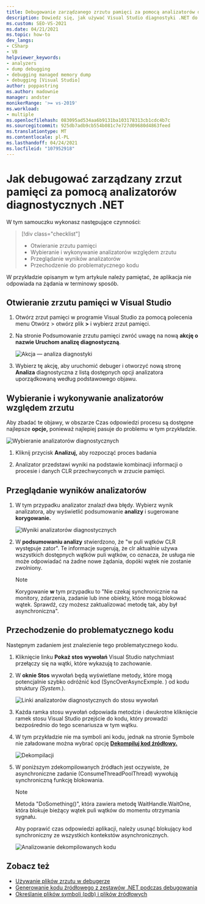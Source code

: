 ```yaml
---
title: Debugowanie zarządzanego zrzutu pamięci za pomocą analizatorów diagnostycznych .NET | Microsoft Docs
description: Dowiedz się, jak używać Visual Studio diagnostyki .NET do analizowania zarządzanego zrzutu pamięci
ms.custom: SEO-VS-2021
ms.date: 04/21/2021
ms.topic: how-to
dev_langs:
- CSharp
- VB
helpviewer_keywords:
- analyzers
- dump debugging
- debugging managed memory dump
- debugging [Visual Studio]
author: poppastring
ms.author: madownie
manager: andster
monikerRange: '>= vs-2019'
ms.workload:
- multiple
ms.openlocfilehash: 083095ad534aa6b9131ba103178313cb1cdc4b7c
ms.sourcegitcommit: 925db7adb9cb554b081c7e727d09680d4863feed
ms.translationtype: MT
ms.contentlocale: pl-PL
ms.lasthandoff: 04/24/2021
ms.locfileid: "107952918"
---
```

# <a name="how-to-debug-a-managed-memory-dump-with-net-diagnostic-analyzers"></a>Jak debugować zarządzany zrzut pamięci za pomocą analizatorów diagnostycznych .NET



W tym samouczku wykonasz następujące czynności:

> [!div class="checklist"]
> * Otwieranie zrzutu pamięci
> * Wybieranie i wykonywanie analizatorów względem zrzutu
> * Przeglądanie wyników analizatorów
> * Przechodzenie do problematycznego kodu


W przykładzie opisanym w tym artykule należy pamiętać, że aplikacja nie odpowiada na żądania w terminowy sposób. 


## <a name="opening-a-memory-dump-in-visual-studio"></a>Otwieranie zrzutu pamięci w Visual Studio

1. Otwórz zrzut pamięci w programie Visual Studio za pomocą polecenia menu Otwórz > otwórz plik **>** i wybierz zrzut pamięci.

1. Na stronie Podsumowanie zrzutu pamięci zwróć uwagę na nową **akcję o** **nazwie Uruchom analizę diagnostyczną**.

   ![Akcja — analiza diagnostyki](../debugger/media/diagnostic-analyzer-dump-summary-actions.png)

1. Wybierz tę akcję, aby uruchomić debuger i otworzyć nową stronę **Analiza** diagnostyczna z listą dostępnych opcji analizatora uporządkowaną według podstawowego objawu.


## <a name="select-and-execute-analyzers-against-the-dump"></a>Wybieranie i wykonywanie analizatorów względem zrzutu

Aby zbadać te objawy, w obszarze Czas odpowiedzi procesu są dostępne najlepsze **opcje,** ponieważ najlepiej pasuje do problemu w tym przykładzie.

   ![Wybieranie analizatorów diagnostycznych](../debugger/media/diagnostic-analyzer-diagnostics-analysis-window.png)

1. Kliknij przycisk **Analizuj,** aby rozpocząć proces badania 

1. Analizator przedstawi wyniki na podstawie kombinacji informacji o procesie i danych CLR przechwyconych w zrzucie pamięci.
 
## <a name="review-the-results-of-the-analyzers"></a>Przeglądanie wyników analizatorów

1. W tym przypadku analizator znalazł dwa błędy. Wybierz wynik analizatora, aby wyświetlić podsumowanie **analizy** i sugerowane **korygowanie.**

   ![Wyniki analizatorów diagnostycznych](../debugger/media/diagnostic-analyzer-diagnostics-analysis-results.png)

1. W **podsumowaniu analizy** stwierdzono, że "w puli wątków CLR występuje zator". Te informacje sugerują, że clr aktualnie używa wszystkich dostępnych wątków puli wątków, co oznacza, że usługa nie może odpowiadać na żadne nowe żądania, dopóki wątek nie zostanie zwolniony.

    > [!NOTE] 
    > Korygowanie **w** tym przypadku to "Nie czekaj synchronicznie na monitory, zdarzenia, zadanie lub inne obiekty, które mogą blokować wątek. Sprawdź, czy możesz zaktualizować metodę tak, aby był asynchroniczna".

## <a name="navigating-to-the-problematic-code"></a>Przechodzenie do problematycznego kodu

Następnym zadaniem jest znalezienie tego problematycznego kodu.

1. Kliknięcie linku **Pokaż stos wywołań** Visual Studio natychmiast przełączy się na wątki, które wykazują to zachowanie.

1. W **oknie Stos** wywołań będą wyświetlane metody, które mogą potencjalnie szybko odróżnić kod (SyncOverAsyncExmple. ) od kodu struktury *(System.*).

   ![Linki analizatorów diagnostycznych do stosu wywołań](../debugger/media/diagnostic-analyzer-call-stack.png)

1. Każda ramka stosu wywołań odpowiada metodzie i dwukrotne kliknięcie ramek stosu Visual Studio przejście do kodu, który prowadzi bezpośrednio do tego scenariusza w tym wątku.

1. W tym przykładzie nie ma symboli ani  kodu, jednak na stronie Symbole nie załadowane można wybrać opcję **[Dekompiluj kod źródłowy.](../debugger/decompilation.md)**

   ![Dekompilacji](../debugger/media/diagnostic-analyzer-decompilation.png)

1. W poniższym zdekompilowanych źródłach jest oczywiste, że asynchroniczne zadanie (ConsumeThreadPoolThread) wywołują synchroniczną funkcję blokowania.

    > [!NOTE]  
    > Metoda "DoSomething()", która zawiera metodę WaitHandle.WaitOne, która blokuje bieżący wątek puli wątków do momentu otrzymania sygnału.

   Aby poprawić czas odpowiedzi aplikacji, należy usunąć blokujący kod synchroniczny ze wszystkich kontekstów asynchronicznych.

   ![Analizowanie dekompilowanych kodu](../debugger/media/diagnostic-analyzer-decompiled-code.png)


## <a name="see-also"></a>Zobacz też

* [Używanie plików zrzutu w debugerze](../debugger/using-dump-files.md)
* [Generowanie kodu źródłowego z zestawów .NET podczas debugowania](../debugger/decompilation.md)
* [Określanie plików symboli (pdb) i plików źródłowych](../debugger/specify-symbol-dot-pdb-and-source-files-in-the-visual-studio-debugger.md)
